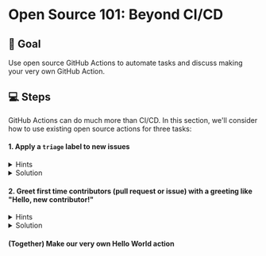 # Open Source 101: Beyond CI/CD

## 🎯 Goal

Use open source GitHub Actions to automate tasks and discuss making your very own GitHub Action.

## 💻 Steps

GitHub Actions can do much more than CI/CD. In this section, we'll consider how to use existing open source actions for three tasks:

#### 1. Apply a `triage` label to new issues

<details><summary>Hints</summary>

1. Browse a certain [awesome list of actions](https://github.com/sdras/awesome-actions) for ideas.

2. The [`actions` org](https://github.com/actions) has some interesting actions, but so does the community 👀.

</details>

<details><summary>Solution</summary>

```
name: "Triage"
on:
  issues:
    types: [opened]

jobs:
  triage:
    runs-on: ubuntu-latest
    steps:
      - uses: Naturalclar/issue-action@v1.0.0
        with:
          keywords: '[""]'
          labels: '["triage"]'
          github-token: "${{ secrets.GITHUB_TOKEN }}"
```
</details>


#### 2. Greet first time contributors (pull request or issue) with a greeting like "Hello, new contributor!"

<details><summary>Hints</summary>

1. Browse a certain [awesome list of actions](https://github.com/sdras/awesome-actions) for ideas.

2. The [`actions` org](https://github.com/actions) has some interesting actions, but so does the community 👀.

</details>

<details><summary>Solution</summary>

```
name: Greet first time contributors

on:
  issues:
    types: [opened]

jobs:
  greet:
    runs-on: ubuntu-latest
    steps:
    - uses: actions/first-interaction@v1
      with:
        repo-token: ${{ secrets.GITHUB_TOKEN }}
        issue-message: 'Welcome! Thanks for opening an issue in this project!'
```
</details>

#### (Together) Make our very own Hello World action